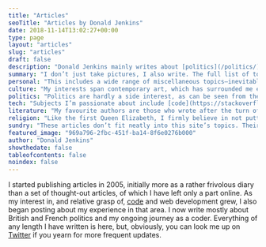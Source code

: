 ```yaml
---
title: "Articles"
seoTitle: "Articles by Donald Jenkins"
date: 2018-11-14T13:02:27+00:00
type: page
layout: "articles"
slug: "articles"
draft: false
description: "Donald Jenkins mainly writes about [politics](/politics/), [tech](/tech/), and [culture](/culture/)."
summary: "I don’t just take pictures, I also write. The full list of topics is on the [Articles](/articles/) page, but I mainly write about [politics](/politics/), [tech](/tech/), and [culture](/culture/). In addition to subjects of a strictly [personal](/personal/) nature, I’ve also occasionally written about [literature](/literature/) and [religion](/religion/)."
personal: "This includes a wide range of miscellaneous topics—inevitably inducing an impression of boundless eclecticism."
culture: "My interests span contemporary art, which has surrounded me ever since my infancy, [heraldry](https://cdn.donaldjenkins.com/documents/jenkins-arms-large.jpg?lossy=1&w=2560&ssl=1), music, especially from Mozart up to the mid-Romantic period, as well as well-sung English choral music from the sixteenth, seventeenth and nineteenth centuries. I have worked in the field of culture and media in various capacities."
politics: "Politics are hardly a side interest, as can be seen from the articles collected here. I first indulged my taste for [politics](/politics/) and current affairs at Oxford at the [Oxford Union Society](http://www.oxford-union.org/), and then as a student in Paris, where I was President of [Conférence Olivaint](http://en.wikipedia.org/wiki/Conférence_Olivaint)."
tech: "Subjects I’m passionate about include [code](https://stackoverflow.com/users/265324/donald-jenkins)**, good** [web design](https://dribbble.com/donaldjenkins), Net neutrality, and avoiding government interference in the Internet. I write a lot about  Apple-related stuff, blogging techniques and trends in social networks."
literature: "My favourite authors are those who wrote after the turn of the nineteenth century, but before the death of Camus, which still leaves quite a wide range. This happens to coincide with the so-called {{% quote %}}période grammaticale{{% /quote %}}, a period during which form was deemed to matter more than substance, not because substance did not matter, but because form was the surest way of gauging the true value of the substance behind it—a view with which I heartily agree."
religion: "Like the first Queen Elizabeth, I firmly believe in not putting windows into men’s souls (oral tradition, the words very possibly originating in a letter drafted by [Bacon](https://en.wikipedia.org/wiki/Francis_Bacon); in J. B. Black _[Reign of Elizabeth 1558–1603](https://global.oup.com/academic/product/the-reign-of-elizabeth-1558-1603-9780198217015?cc=fr&lang=en&)_ [1936]). Yet like the second Queen of the same name, I take my religion (relatively) seriously and have occasionally shared thoughts about the subject here."
sundry: "These articles don’t fit neatly into this site’s topics. Their presence here probably bears witness the incorrigible eclecticity of my range of interests."
featured_image: "969a796-2fbc-451f-ba14-8f6e0276b000"
author: "Donald Jenkins"
showthedate: false
tableofcontents: false
noindex: false
---
```


I started publishing articles in 2005, initially more as a rather frivolous diary than a set of thought-out articles, of which I have left only a part online. As my interest in, and relative grasp of, [code](https://github.com/donaldjenkins) and web development grew, I also began posting about my experience in that area. I now write mostly about British and French politics and my ongoing journey as a coder. Everything of any length I have written is here, but, obviously, you can look me up on [Twitter](https://www.twitter.com/donaldjenkins) if you yearn for more frequent updates.
